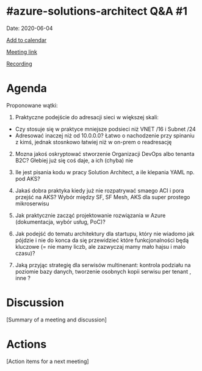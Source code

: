 # #azure-solutions-architect Q&A #1

Date: 2020-06-04

[Add to calendar](https://evt.mx/Rm12eTAB)

[Meeting link](https://teams.microsoft.com/l/meetup-join/19%3ameeting_ZWYyNTg3N2UtZjA4NC00ZTQ1LTljMzQtODhmZTA0MTI0YzUz%40thread.v2/0?context=%7b%22Tid%22%3a%22cc58971a-0481-4ec0-bf8d-bb2e265db003%22%2c%22Oid%22%3a%22f907c950-2a9a-4012-b163-af67be63b5d6%22%7d)

[Recording](https://youtu.be/PwWhQFa8Ekg)

# Agenda

Proponowane wątki:
1. Praktyczne podejście do adresacji sieci w większej skali:
- Czy stosuje się w praktyce mniejsze podsieci niż VNET /16 i Subnet /24 
- Adresować inaczej niż od 10.0.0.0? Łatwo o nachodzenie przy spinaniu z kimś, jednak stosnkowo łatwiej niż w on-prem o readresację

2. Mozna jakoś oskryptować stworzenie Organizacji DevOps albo tenanta B2C? Głebiej już się coś daje, a ich (chyba) nie

3. Ile jest pisania kodu w pracy Solution Architect, a ile klepania YAML np. pod AKS?


4. Jakaś dobra praktyka kiedy już nie rozpatrywać smaego ACI i pora przejść na AKS?
   Wybór między SF, SF Mesh, AKS dla super prostego mikroserwisu


5. Jak praktycznie zacząć projektowanie rozwiązania w Azure (dokumentacja, wybór usług, PoC)?

6. Jak podejść do tematu architektury dla startupu, który nie wiadomo jak pójdzie i nie do konca da się przewidzieć które funkcjonalności będą kluczowe (= nie mamy liczb, ale zazwyczaj mamy mało hajsu i malo czasu)?

7. Jaką przyjąc strategię dla serwisów multinenant: kontrola podziału na poziomie bazy danych, tworzenie osobnych kopii serwisu per tenant , inne ?

# Discussion

[Summary of a meeting and discussion]

# Actions

[Action items for a next meeting]
